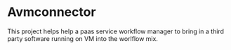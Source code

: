 # Avmconnector
This project helps help a paas service workflow manager to bring in a third party software running on VM into the worlflow mix.
